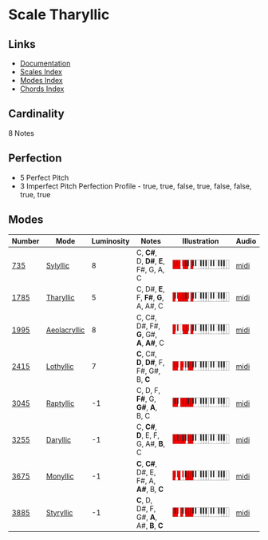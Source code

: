 # Scale Tharyllic

## Links

- [Documentation](README.md)
- [Scales Index](Scales.md)
- [Modes Index](Modes.md)
- [Chords Index](Chords.md)

## Cardinality

8 Notes

## Perfection

- 5 Perfect Pitch
- 3 Imperfect Pitch
Perfection Profile - true, true, false, true, false, false, true, true

## Modes

| Number | Mode | Luminosity | Notes | Illustration | Audio |
|--------|------|------------|-------|--------------|-------|
| [735](https://ianring.com/musictheory/scales/735) | [Sylyllic](ModeSylyllic.md) | 8 | C, **C#**, D, **D#**, **E**, F#, G, A, C | ![CNaturalSylyllic](ModeCNaturalSylyllic.png) | [midi](https://github.com/edipermadi/music/blob/main/docs/ModeCNaturalSylyllic.mid?raw=true) | 
| [1785](https://ianring.com/musictheory/scales/1785) | [Tharyllic](ModeTharyllic.md) | 5 | C, D#, **E**, F, **F#**, **G**, A, A#, C | ![CNaturalTharyllic](ModeCNaturalTharyllic.png) | [midi](https://github.com/edipermadi/music/blob/main/docs/ModeCNaturalTharyllic.mid?raw=true) | 
| [1995](https://ianring.com/musictheory/scales/1995) | [Aeolacryllic](ModeAeolacryllic.md) | 8 | C, C#, D#, F#, **G**, G#, **A**, **A#**, C | ![CNaturalAeolacryllic](ModeCNaturalAeolacryllic.png) | [midi](https://github.com/edipermadi/music/blob/main/docs/ModeCNaturalAeolacryllic.mid?raw=true) | 
| [2415](https://ianring.com/musictheory/scales/2415) | [Lothyllic](ModeLothyllic.md) | 7 | **C**, C#, **D**, **D#**, F, F#, G#, B, **C** | ![CNaturalLothyllic](ModeCNaturalLothyllic.png) | [midi](https://github.com/edipermadi/music/blob/main/docs/ModeCNaturalLothyllic.mid?raw=true) | 
| [3045](https://ianring.com/musictheory/scales/3045) | [Raptyllic](ModeRaptyllic.md) | -1 | C, D, F, **F#**, G, **G#**, **A**, B, C | ![CNaturalRaptyllic](ModeCNaturalRaptyllic.png) | [midi](https://github.com/edipermadi/music/blob/main/docs/ModeCNaturalRaptyllic.mid?raw=true) | 
| [3255](https://ianring.com/musictheory/scales/3255) | [Daryllic](ModeDaryllic.md) | -1 | C, **C#**, **D**, E, F, G, A#, **B**, C | ![CNaturalDaryllic](ModeCNaturalDaryllic.png) | [midi](https://github.com/edipermadi/music/blob/main/docs/ModeCNaturalDaryllic.mid?raw=true) | 
| [3675](https://ianring.com/musictheory/scales/3675) | [Monyllic](ModeMonyllic.md) | -1 | **C**, **C#**, D#, E, F#, A, **A#**, B, **C** | ![CNaturalMonyllic](ModeCNaturalMonyllic.png) | [midi](https://github.com/edipermadi/music/blob/main/docs/ModeCNaturalMonyllic.mid?raw=true) | 
| [3885](https://ianring.com/musictheory/scales/3885) | [Styryllic](ModeStyryllic.md) | -1 | **C**, D, D#, F, G#, **A**, A#, **B**, **C** | ![CNaturalStyryllic](ModeCNaturalStyryllic.png) | [midi](https://github.com/edipermadi/music/blob/main/docs/ModeCNaturalStyryllic.mid?raw=true) | 

